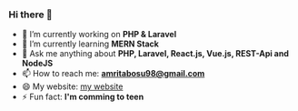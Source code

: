 ### Hi there 👋

   - 🔭 I’m currently working on **PHP & Laravel**
   - 🌱 I’m currently learning **MERN Stack**
   - 💬 Ask me anything about **PHP, Laravel, React.js, Vue.js, REST-Api and NodeJS**
   - 📫 How to reach me: **amritabosu98@gmail.com**
   - 😄 My website: [my website](https://amrito.xyz)
   - ⚡ Fun fact: **I'm comming to teen**
